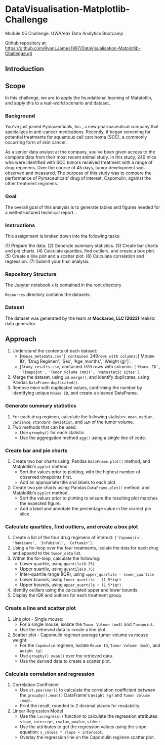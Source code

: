 # DataVisualisation-Matplotlib-Challenge

Module 05 Challenge: UWA/edx Data Analytics Bootcamp

Github repository at: https://github.com/RyanLJames1997/DataVisualisation-Matplotlib-Challenge.git

## Introduction

## Scope

In this challenge, we are to apply the foundational learning of Matplotlib, and apply this to a real-world scenario and dataset.

### Background

You've just joined Pymaceuticals, Inc., a new pharmaceutical company that specializes in anti-cancer medications. Recently, it began screening for potential treatments for squamous cell carcinoma (SCC), a commonly occurring form of skin cancer.

As a senior data analyst at the company, you've been given access to the complete data from their most recent animal study. In this study, 249 mice who were identified with SCC tumors received treatment with a range of drug regimens. Over the course of 45 days, tumor development was observed and measured. The purpose of this study was to compare the performance of Pymaceuticals’ drug of interest, Capomulin, against the other treatment regimens.

### Goal

The overall goal of this analysis is to generate tables and figures needed for a well-structured technical report.
.
### Instructions

This assignment is broken down into the following tasks:

(1) Prepare the data.
(2) Generate summary statistics.
(3) Create bar charts and pie charts.
(4) Calculate quartiles, find outliers, and create a box plot.
(5) Create a line plot and a scatter plot.
(6) Calculate correlation and regression.
(7) Submit your final analysis.

### Repository Structure

The Jupyter notebook x is contained in the root directory

`Resources` directory contains the datasets: 

### Dataset

The dataset was generated by the team at **Mockaroo, LLC (2022)** realistc data generator.

## Approach

1. Understand the contents of each dataset:
    - [`Mouse_metadata.csv'] contained `249` rows with columns: `['Mouse ID', 'Drug Regimen', 'Sex', 'Age_months', 'Weight (g)']`.
    - [`Study_results.csv`] contained `1893` rows with columns: `['Mouse ID', 'Timepoint', 'Tumor Volume (mm3)', 'Metastatic sites']`.
2. Merge the dataset, using `pd.merge()`, and identify duplicates, using Pandas `DataFrame.duplicated()`.
3. Remove mice with duplicated values, confirming the number by identifying unique `Mouse ID`, and create a cleaned DataFrame.

### Generate summary statistics
1. For each drug regimen, calculate the following statistcs: `mean`, `median`, `variance`, `standard deviation`, and `SEM` of the tumor volume.
2. Two methods that can be used:
    - Use `groupby()` for each statistic.
    - Use the aggregation method `agg()` using a single line of code.

### Create bar and pie charts
1. Create two bar charts using: Pandas `DataFrame.plot()` method, and Matplotlib's `pyplot` method.
    - Sort the values prior to plotting, with the highest number of observed timepoints first.
    - Add an appropriate title and labels to each plot.
2. Create two pie charts using: Pandas `DataFrame.plot()` method, and Matplotlib's `pyplot` method.
    - Sort the values prior to plotting to ensure the resulting plot matches the expected figure.
    - Add a label and annotate the percentage value in the correct pie slice.

### Calculate quartiles, find outliers, and create a box plot
1. Create a list of the four drug regimens of interest: `['Capomulin', 'Ramicane', 'Infubinol', 'Ceftamin']`.
2. Using a for-loop over the four treatments, isolate the data for each drug and append to the `tumor_data` list.
3. Within the for-loop, calculate the following:
    - Lower quartile, using `quantile(0.25)`
    - Upper quartile, using `quantile(0.75)`
    - Inter-quartile range (IQR), using `upper_quartile - lower_quartile`
    - Lower bounds, using `lower_quartile - (1.5*iqr)`
    - Upper bounds, using `upper_quartile + (1.5*iqr)`
4. Identify outliers using the calculated upper and lower bounds.
5. Display the IQR and outliers for each treatment group.

### Create a line and scatter plot
1. Line plot - Single mouse:
    - For a single mouse, isolate the `Tumor Volume (mm3)` and `Timepoint`.
    - Use the retrieved data to create a line plot.
2. Scatter plot - Capomulin regimen average tumor volume vs mouse weight:
    - For the `Capomulin` regimen, isolate `Mouse ID`, `Tumor Volume (mm3)`, and `Weight (g)`.
    - Use `groupby().mean()` over the retrieved data.
    - Use the derived data to create a scatter plot.

### Calculate correlation and regression
1. Correlation Coefficient
    - Use `st.pearsonr()` to calculate the correlation coefficient between the `groupby().mean()` DataFrame's `Weight (g)` and `Tumor Volume (mm3)`.
    - Print the result, rounded to 2 decimal places for readability.
2. Linear Regression Model
    - Use the `linregress()` function to calculate the regression attributes: `slope`, `intercept`, `rvalue`, `pvalue`, `stderr`.
    - Use the attributes to get the regression values using the slope equation: `x_values * slope + intercept`.
    - Overlay the regression line on the Capomulin regimen scatter plot.
